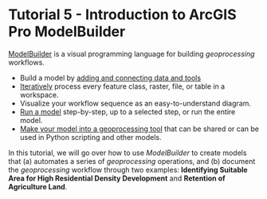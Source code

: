 # Tutorial 5 - Introduction to ArcGIS Pro ModelBuilder

[ModelBuilder](https://pro.arcgis.com/en/pro-app/latest/help/analysis/geoprocessing/modelbuilder/what-is-modelbuilder-.htm)
is a visual programming language for building _geoprocessing_ workflows.

- Build a model by [adding and connecting data and tools](https://pro.arcgis.com/en/pro-app/latest/help/analysis/geoprocessing/modelbuilder/add-connect-and-modify-data-and-tools-in-a-model.htm)
- [Iteratively](https://pro.arcgis.com/en/pro-app/latest/help/analysis/geoprocessing/modelbuilder/iterators-for-looping.htm) process every feature class, raster, file, or table in a workspace.
- Visualize your workflow sequence as an easy-to-understand diagram.
- [Run a model](https://pro.arcgis.com/en/pro-app/latest/help/analysis/geoprocessing/modelbuilder/run-a-model.htm) step-by-step, up to a selected step, or run the entire model.
- [Make your model into a geoprocessing tool](https://pro.arcgis.com/en/pro-app/latest/help/analysis/geoprocessing/modelbuilder/create-a-model-tool.htm) that can be shared or can be used in Python scripting and other models.

In this tutorial, we will go over how to use _ModelBuilder_ to create models that
(a) automates a series of _geoprocessing_ operations, and (b) document the
_geoprocessing_ workflow through two examples:
**Identifying Suitable Area for High Residential Density Development**
and **Retention of Agriculture Land**.

